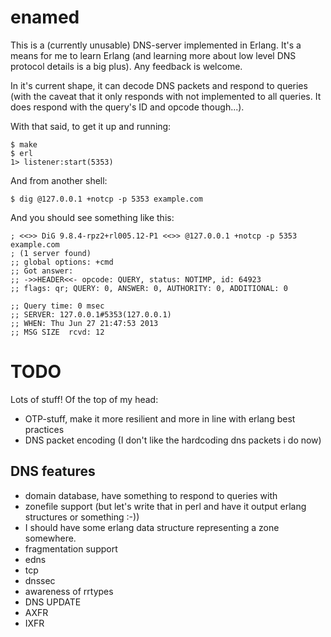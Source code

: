 enamed
======
This is a (currently unusable) DNS-server implemented in Erlang.
It's a means for me to learn Erlang (and learning more about low
level DNS protocol details is a big plus). Any feedback is welcome.

In it's current shape, it can decode DNS packets and respond to
queries (with the caveat that it only responds with not
implemented to all queries. It does respond with the query's ID
and opcode though...).

With that said, to get it up and running:

    $ make
    $ erl
    1> listener:start(5353)

And from another shell:

    $ dig @127.0.0.1 +notcp -p 5353 example.com

And you should see something like this:

    ; <<>> DiG 9.8.4-rpz2+rl005.12-P1 <<>> @127.0.0.1 +notcp -p 5353 example.com
    ; (1 server found)
    ;; global options: +cmd
    ;; Got answer:
    ;; ->>HEADER<<- opcode: QUERY, status: NOTIMP, id: 64923
    ;; flags: qr; QUERY: 0, ANSWER: 0, AUTHORITY: 0, ADDITIONAL: 0

    ;; Query time: 0 msec
    ;; SERVER: 127.0.0.1#5353(127.0.0.1)
    ;; WHEN: Thu Jun 27 21:47:53 2013
    ;; MSG SIZE  rcvd: 12

TODO
====
Lots of stuff! Of the top of my head:

* OTP-stuff, make it more resilient and more in line with
  erlang best practices
* DNS packet encoding (I don't like the hardcoding dns packets i
  do now)

DNS features
------------

* domain database, have something to respond to queries with
* zonefile support (but let's write that in perl and have it
  output erlang structures or something :-))
 * I should have some erlang data structure representing a
   zone somewhere.
* fragmentation support
* edns
* tcp
* dnssec
* awareness of rrtypes
* DNS UPDATE
* AXFR
* IXFR
